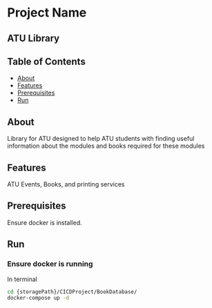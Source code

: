 # Project Name

## ATU Library

## Table of Contents

- [About](#about)
- [Features](#features)
- [Prerequisites](#prerequisites)
- [Run](#run)

## About

Library for ATU designed to help ATU students with finding useful information about the modules and books required for these modules

## Features

ATU Events, Books, and printing services

## Prerequisites

Ensure docker is installed.

## Run
### Ensure docker is running
In terminal
```bash
cd {storagePath}/CICDProject/BookDatabase/
docker-compose up -d

